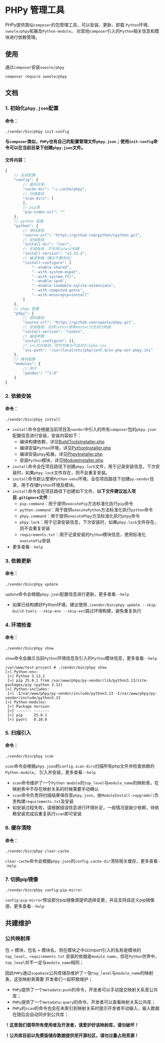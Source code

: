 # PHPy 管理工具

PHPy提供类似`composer`的包管理工具，可以安装、更新、卸载 `Python`环境、`swoole/phpy`拓展及`Python-module`，
对其他`composer`引入的`Python`相关信息和模块进行依赖管理。

## 使用

通过`composer`安装`swoole/phpy`
```shell
composer require swoole/phpy
```

## 文档

### 1. 初始化`phpy.json`配置

#### 命令：
```shell
./vendor/bin/phpy init-config
```

**与`composer`类似，`PHPy`也有自己的配置管理文件`phpy.json`；使用`init-config`命令可以在当前目录下创建`phpy.json`文件。**

#### 文件内容：
```php
{
    // 全局配置
    "config": {
        // 缓存目录
        "cache-dir": "~/.cache/phpy",
        // 扫描路径
        "scan-dirs": [
        ],
        // pip源
        "pip-index-url": ""
    },
    // python 配置
    "python": {
        // 源码路径
        "source-url": "https://github.com/python/cpython.git",
        // 安装路径
        "install-dir": "/usr",
        // 安装版本，不支持latest构建
        "install-version": "v3.13.2",
        // 编译参数（建议不要改动）
        "install-configure": [
            "--enable-shared",
            "--with-system-expat",
            "--with-system-ffi",
            "--enable-ipv6",
            "--enable-loadable-sqlite-extensions",
            "--with-computed-gotos",
            "--with-ensurepip=install"
        ]
    },
    // phpy 配置
    "phpy": {
        // 源码路径
        "source-url": "https://github.com/swoole/phpy.git",
        // 安装路径，支持latest使用master分支进行构建
        "install-version": "latest",
        // 编译参数
        "install-configure": [],
        // ini文件路径，空字符串为不自动引入php.ini
        "ini-path": "/usr/local/etc/php/conf.d/xx-php-ext-phpy.ini"
    },
    // 模块配置
    "modules": {
        // 例子
        "pandas": "^2.0"
    }
}
```

### 2. 依赖安装

#### 命令：
```shell
./vendor/bin/phpy install
```
- `install`命令会根据当前项目及`vendor`中引入的所有`composer`包的`phpy.json`配置信息进行安装，安装内容如下：
  - 编译构建依赖，详见[BuildToolsInstaller.php](../../../tools/src/Phpy/Installer/BuildToolsInstaller.php)
  - 编译安装`Python`环境，详见[PythonInstaller.php](../../../tools/src/Phpy/Installer/PythonInstaller.php)
  - 编译安装`phpy`拓展，详见[PhpyInstaller.php](../../../tools/src/Phpy/Installer/PhpyInstaller.php)
  - 安装`Python`模块，详见[ModuleInstaller.php](../../../tools/src/Phpy/Installer/ModuleInstaller.php)
- `install`命令会在项目路径下创建`phpy.lock`文件，用于记录安装信息，下次安装时，如果`phpy.lock`文件存在，则不会重复安装。
- `install`命令默认使用`Python-venv`环境，会在项目路径下创建`py-vendor`目录，用于存储`Python`环境及模块。
- `install`命令会在项目路径下创建如下文件，**以下文件建议加入项目`.gitignore`文件**：
  - `pip.command`：用于提供`executePip`方法标准化执行`pip`命令
  - `python.command`：用于提供`executePython`方法标准化执行`python`命令
  - `phpy.command`：用于提供`executePhpy`方法标准化执行`phpy`命令
  - `phpy.lock`：用于记录安装信息，下次安装时，如果`phpy.lock`文件存在，则不会重复安装
  - `requirements.txt`：用于记录安装的`Python`模块信息，使用标准化`executePip`安装
- 更多查看`--help`

### 3. 依赖更新

#### 命令：
```shell
./vendor/bin/phpy update
```

`update`命令会根据`phpy.json`配置信息进行更新，更多查看`--help`

- 如果已经构建好Python环境，建议使用`./vendor/bin/phpy update --skip-build-tools --skip-env --skip-ext`跳过环境构建，避免重复执行

### 4. 环境检查

#### 命令：
```shell
./vendor/bin/phpy show
```

`show`命令会展示当前`Python`环境信息及引入的`Python`模块信息，更多查看`--help`

```shell
/var/www/test-project # ./vendor/bin/phpy show
[>] Python-env:
 [>] Python 3.13.2
 [>] pip 25.0.1 from /var/www/phpy/py-vendor/lib/python3.13/site-packages/pip (python 3.13)
[>] Python-includes:
 [>] -I/var/www/phpy/py-vendor/include/python3.13 -I/var/www/phpy/py-vendor/include/python3.13
[>] Python-modules:
 [>] Package Version
 [>] ------- -------
 [>] pip     25.0.1
 [>] pyorc   0.10.0
```

### 5. 扫描引入

#### 命令：
```shell
./vendor/bin/phpy scan
```

`scan`命令会根据`phpy.json`的`config.scan-dirs`扫描所有php文件并检查依赖的`Python-module`，
引入并安装，更多查看`--help`

- `scan`命令维护了一个`Python module`的`top_level`与`module_name`的映射表，在映射表中不存在映射关系的时候需要手动确认
- `scan`命令负责将扫描结果保存至`phpy.json`，由`ModuleInstall->upgrade()`负责构建`requirements.txt`及安装
- 如安装过程失败，请根据错误信息进行环境补足，一般情况是缺少依赖，待依赖安装完成后重复执行`scan`即可安装

### 6. 缓存清除

#### 命令：
```shell
./vendor/bin/phpy clear-cache
```

`clear-cache`命令会根据`phpy.json`的`config.cache-dir`清除相关缓存，更多查看`--help`

### 7. 切换pip镜像
```shell
./vendor/bin/phpy config:pip-mirror
```

`config:pip-mirror`预设部分pip镜像源提供选择变更，并且支持自定义pip镜像源，更多查看`--help`

## 共建维护

### 公共映射库

包 = 模块，包名 = 模块名，但在模块之中以import引入的名称是模块的`top_level`，`requirements.txt`
安装的依据是`module_name`，但在`Python`世界中，`top_level`并不一定与`module_name`相同；

因此`PHPy`通过`supabase`公共库储存维护了一张`top_level`与`module_name`的映射表，这张映射表需要
开发者们一起积极维护；
  - `PHPy`提供了一个`metadata:push`的命令，开发者可以手动提交映射关系至公共库；
  - `PHPy`提供了一个`metadata:query`的命令，开发者可以查看映射关系公共库；
  - `PHPy`的`scan`的命令也会在未索引到映射关系时提示开发者手动输入，输入数据在随后会自动同步到公共库；

**！这里我们倡导所有使用者及开发者，请爱护好该映射库，请勿破坏！**

**！公共库目前以免费版储存数据提供至开源社区，请勿过量占用资源！**

